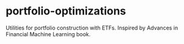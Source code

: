 # portfolio-optimizations

Utilities for portfolio construction with ETFs. Inspired by Advances in Financial Machine Learning book.
